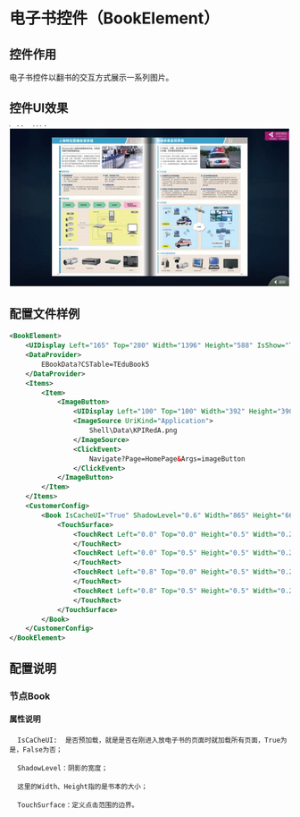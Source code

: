 # 电子书控件（BookElement）

## 控件作用

电子书控件以翻书的交互方式展示一系列图片。
## 控件UI效果
![Placeholder](../../docs/images/BookElement.png)

## 配置文件样例

```xml
<BookElement>
	<UIDisplay Left="165" Top="280" Width="1396" Height="588" IsShow="True" ZIndex="3" UsePercent="False" />
	<DataProvider>
		EBookData?CSTable=TEduBook5
	</DataProvider>
	<Items>
		<Item>
			<ImageButton>
				<UIDisplay Left="100" Top="100" Width="392" Height="390" IsShow="True" ZIndex="1" UsePercent="False" />
				<ImageSource UriKind="Application">
					Shell\Data\KPIRedA.png
				</ImageSource>
				<ClickEvent>
					Navigate?Page=HomePage&Args=imageButton
				</ClickEvent>
			</ImageButton>
		</Item>
	</Items>
	<CustomerConfig>
		<Book IsCacheUI="True" ShadowLevel="0.6" Width="865" Height="665">
			<TouchSurface>
				<TouchRect Left="0.0" Top="0.0" Height="0.5" Width="0.2" BookState="LT2RT">
				</TouchRect>
				<TouchRect Left="0.0" Top="0.5" Height="0.5" Width="0.2" BookState="LB2RB">
				</TouchRect>
				<TouchRect Left="0.8" Top="0.0" Height="0.5" Width="0.2" BookState="RT2LT">
				</TouchRect>
				<TouchRect Left="0.8" Top="0.5" Height="0.5" Width="0.2" BookState="RB2LB">
				</TouchRect>
			</TouchSurface>
		</Book>
	</CustomerConfig>
</BookElement>

```

## 配置说明

### 节点Book

#### 属性说明

      IsCaCheUI:  是否预加载，就是是否在刚进入放电子书的页面时就加载所有页面，True为是，False为否；

      ShadowLevel：阴影的宽度；

      这里的Width、Height指的是书本的大小；

      TouchSurface：定义点击范围的边界。

